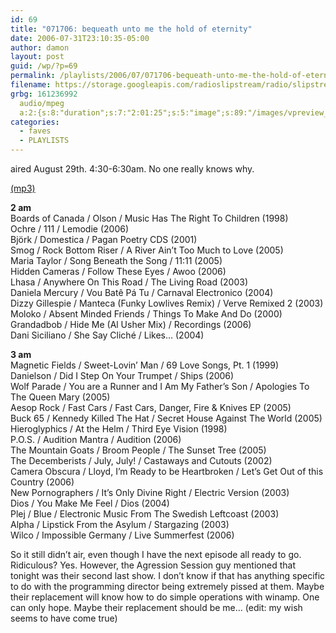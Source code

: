```yaml
---
id: 69
title: "071706: bequeath unto me the hold of eternity"
date: 2006-07-31T23:10:35-05:00
author: damon
layout: post
guid: /wp/?p=69
permalink: /playlists/2006/07/071706-bequeath-unto-me-the-hold-of-eternity/
filename: https://storage.googleapis.com/radioslipstream/radio/slipstream-2006-07-17.mp3
grbg: 161236992
  audio/mpeg
  a:2:{s:8:"duration";s:7:"2:01:25";s:5:"image";s:89:"/images/vpreview_center.png";}
categories:
  - faves
  - PLAYLISTS
---
```


aired August 29th. 4:30-6:30am. No one really knows why.

[(mp3)](https://storage.googleapis.com/radioslipstream/radio/slipstream-2006-07-17.mp3)

**2 am**  
Boards of Canada / Olson / Music Has The Right To Children (1998)  
Ochre / 111 / Lemodie (2006)  
Björk / Domestica / Pagan Poetry CDS (2001)  
Smog / Rock Bottom Riser / A River Ain’t Too Much to Love (2005)  
Maria Taylor / Song Beneath the Song / 11:11 (2005)  
Hidden Cameras / Follow These Eyes / Awoo (2006)  
Lhasa / Anywhere On This Road / The Living Road (2003)  
Daniela Mercury / Vou Batê Pá Tu / Carnaval Electronico (2004)  
Dizzy Gillespie / Manteca (Funky Lowlives Remix) / Verve Remixed 2 (2003)  
Moloko / Absent Minded Friends / Things To Make And Do (2000)  
Grandadbob / Hide Me (Al Usher Mix) / Recordings (2006)  
Dani Siciliano / She Say Cliché / Likes… (2004)

**3 am**  
Magnetic Fields / Sweet-Lovin’ Man / 69 Love Songs, Pt. 1 (1999)  
Danielson / Did I Step On Your Trumpet / Ships (2006)  
Wolf Parade / You are a Runner and I Am My Father’s Son / Apologies To The Queen Mary (2005)  
Aesop Rock / Fast Cars / Fast Cars, Danger, Fire & Knives EP (2005)  
Buck 65 / Kennedy Killed The Hat / Secret House Against The World (2005)  
Hieroglyphics / At the Helm / Third Eye Vision (1998)  
P.O.S. / Audition Mantra / Audition (2006)  
The Mountain Goats / Broom People / The Sunset Tree (2005)  
The Decemberists / July, July! / Castaways and Cutouts (2002)  
Camera Obscura / Lloyd, I’m Ready to be Heartbroken / Let’s Get Out of this Country (2006)  
New Pornographers / It’s Only Divine Right / Electric Version (2003)  
Dios / You Make Me Feel / Dios (2004)  
Plej / Blue / Electronic Music From The Swedish Leftcoast (2003)  
Alpha / Lipstick From the Asylum / Stargazing (2003)  
Wilco / Impossible Germany / Live Summerfest (2006)

So it still didn’t air, even though I have the next episode all ready to go. Ridiculous? Yes. However, the Agression Session guy mentioned that tonight was their second last show. I don’t know if that has anything specific to do with the programming director being extremely pissed at them. Maybe their replacement will know how to do simple operations with winamp. One can only hope. Maybe their replacement should be me… (edit: my wish seems to have come true)
